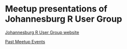 # Meetup presentations of Johannesburg R User Group

[Johannesburg R User Group website](http://www.rusergroup.co.za)

[Past Meetup Events](https://www.meetup.com/joburg-r-users-group/events/past/)
